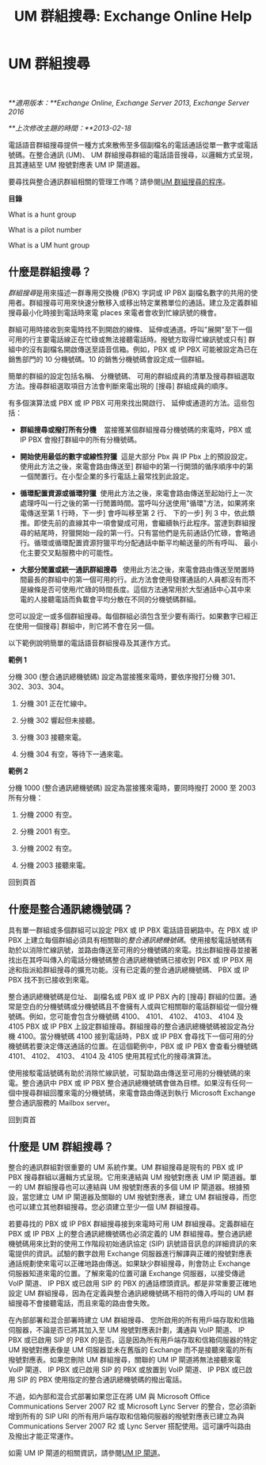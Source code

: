 ﻿---
title: 'UM 群組搜尋: Exchange Online Help'
TOCTitle: UM 群組搜尋
ms:assetid: 026129a1-b0b5-410a-bed6-2d49f85205b3
ms:mtpsurl: https://technet.microsoft.com/zh-tw/library/Aa995918(v=EXCHG.150)
ms:contentKeyID: 50553925
ms.date: 05/23/2018
mtps_version: v=EXCHG.150
ms.translationtype: MT
---

# UM 群組搜尋

 

_**適用版本：**Exchange Online, Exchange Server 2013, Exchange Server 2016_

_**上次修改主題的時間：**2013-02-18_

電話語音群組搜尋提供一種方式來散佈至多個副檔名的電話通話從單一數字或電話號碼。在整合通訊 (UM)、 UM 群組搜尋群組的電話語音搜尋，以邏輯方式呈現，且其連結至 UM 撥號對應表 UM IP 閘道器。

要尋找與整合通訊群組相關的管理工作嗎？請參閱[UM 群組搜尋的程序](um-hunt-group-procedures-exchange-2013-help.md)。

**目錄**

What is a hunt group

What is a pilot number

What is a UM hunt group

## 什麼是群組搜尋？

*群組搜尋*是用來描述一群專用交換機 (PBX) 字詞或 IP PBX 副檔名數字的共用的使用者。群組搜尋可用來快速分散移入或移出特定業務單位的通話。建立及定義群組搜尋最小化時接到電話時來電 places 來電者會收到忙線訊號的機會。

群組可用時接收到來電時找不到開啟的線條、 延伸或通道。呼叫"展開"至下一個可用的行主要電話線正在忙碌或無法接聽電話時。撥號方取得忙線訊號或只有\] 群組中的沒有副檔名開啟傳送至語音信箱。例如，PBX 或 IP PBX 可能被設定為已在銷售部門的 10 分機號碼。10 的銷售分機號碼會設定成一個群組。

簡單的群組的設定包括名稱、 分機號碼、 可用的群組成員的清單及搜尋群組選取方法。搜尋群組選取項目方法會判斷來電出現的 \[搜尋\] 群組成員的順序。

有多個演算法或 PBX 或 IP PBX 可用來找出開啟行、 延伸或通道的方法。這些包括：

  - **群組搜尋或撥打所有分機**    當接獲某個群組搜尋分機號碼的來電時，PBX 或 IP PBX 會撥打群組中的所有分機號碼。

  - **開始使用最低的數字或線性狩獵**  這是大部分 Pbx 與 IP Pbx 上的預設設定。使用此方法之後，來電會路由傳送至\] 群組中的第一行開頭的循序順序中的第一個閒置行。在小型企業的多行電話上最常找到此設定。

  - **循環配置資源或循環狩獵**  使用此方法之後，來電會路由傳送至起始行上一次處理呼叫一行之後的第一行閒置時間。當呼叫分送使用"循環"方法，如果將來電傳送至第 1 行時，下一步\] 會呼叫移至第 2 行、 下的一步\] 列 3 中，依此類推。即使先前的直線其中一項會變成可用，會繼續執行此程序。當達到群組搜尋的結尾時，狩獵開始一段的第一行。只有當他們是先前通話仍忙碌，會略過行。循環或循環配置資源狩獵平均分配通話中斷平均輸送量的所有呼叫、 最小化主要交叉點服務中的可能性。

  - **大部分閒置或統一通訊群組搜尋**   使用此方法之後，來電會路由傳送至閒置時間最長的群組中的第一個可用的行。此方法會使用發揮通話的人員都沒有而不是線條是否可使用/忙碌的時間長度。這個方法通常用於大型通話中心其中來電的人接聽電話而負載會平均分散在不同的分機號碼群組。

您可以設定一或多個群組搜尋。每個群組必須包含至少要有兩行。如果數字已經正在使用一個搜尋\] 群組中，則它將不會在另一個。

以下範例說明簡單的電話語音群組搜尋及其運作方式。

**範例 1**

分機 300 (整合通訊總機號碼) 設定為當接獲來電時，要依序撥打分機 301、302、303、304。

1.  分機 301 正在忙線中。

2.  分機 302 響起但未接聽。

3.  分機 303 接聽來電。

4.  分機 304 有空，等待下一通來電。

**範例 2**

分機 1000 (整合通訊總機號碼) 設定為當接獲來電時，要同時撥打 2000 至 2003 所有分機：

1.  分機 2000 有空。

2.  分機 2001 有空。

3.  分機 2002 有空。

4.  分機 2003 接聽來電。

回到頁首

## 什麼是整合通訊總機號碼？

具有單一群組或多個群組可以設定 PBX 或 IP PBX 電話語音網路中。在 PBX 或 IP PBX 上建立每個群組必須具有相關聯的*整合通訊總機號碼*。使用接駁電話號碼有助於以消除忙線訊號，並路由傳送至可用的分機號碼的來電。找出群組搜尋並接著找出在其呼叫傳入的電話分機號碼整合通訊總機號碼已接收到 PBX 或 IP PBX 用途和指派給群組搜尋的擴充功能。沒有已定義的整合通訊總機號碼、 PBX 或 IP PBX 找不到已接收到來電。

整合通訊總機號碼是位址、 副檔名或 PBX 或 IP PBX 內的 \[搜尋\] 群組的位置。通常是空白的分機號碼或分機號碼且不會擁有人或與它相關聯的電話群組從一個分機號碼。例如，您可能會包含分機號碼 4100、 4101、 4102、 4103、 4104 及 4105 PBX 或 IP PBX 上設定群組搜尋。群組搜尋的整合通訊總機號碼被設定為分機 4100。當分機號碼 4100 接到電話時，PBX 或 IP PBX 會尋找下一個可用的分機號碼若要決定傳送通話的位置。在這個範例中，PBX 或 IP PBX 會查看分機號碼 4101、 4102、 4103、 4104 及 4105 使用其程式化的搜尋演算法。

使用接駁電話號碼有助於消除忙線訊號，可幫助路由傳送至可用的分機號碼的來電。整合通訊中 PBX 或 IP PBX 整合通訊總機號碼會做為目標。如果沒有任何一個中搜尋群組回覆來電的分機號碼，來電會路由傳送到執行 Microsoft Exchange 整合通訊服務的 Mailbox server。

回到頁首

## 什麼是 UM 群組搜尋？

整合的通訊群組對很重要的 UM 系統作業。UM 群組搜尋是現有的 PBX 或 IP PBX 搜尋群組以邏輯方式呈現。它用來連結與 UM 撥號對應表 UM IP 閘道器。單一的 UM 群組搜尋也可以連結與 UM 撥號對應表的多個 UM IP 閘道器。根據預設，當您建立 UM IP 閘道器及關聯的 UM 撥號對應表，建立 UM 群組搜尋，而您也可以建立其他群組搜尋。您必須建立至少一個 UM 群組搜尋。

若要尋找的 PBX 或 IP PBX 群組搜尋接到來電時可用 UM 群組搜尋。定義群組在 PBX 或 IP PBX 上的整合通訊總機號碼也必須定義的 UM 群組搜尋。整合通訊總機號碼用來比對的使用工作階段初始通訊協定 (SIP) 訊號語音訊息的詳細資訊的來電提供的資訊。試驗的數字啟用 Exchange 伺服器進行解譯與正確的撥號對應表通話規劃使來電可以正確地路由傳送。如果缺少群組搜尋，則會防止 Exchange 伺服器知道來電的位置。了解來電的位置可讓 Exchange 伺服器，以接受傳遞 VoIP 閘道、 IP PBX 或已啟用 SIP 的 PBX 的通話標頭資訊。都是非常重要正確地設定 UM 群組搜尋，因為在定義與整合通訊總機號碼不相符的傳入呼叫的 UM 群組搜尋不會接聽電話，而且來電的路由會失敗。

在內部部署和混合部署時建立 UM 群組搜尋、 您所啟用的所有用戶端存取和信箱伺服器，不論是否已將其加入至 UM 撥號對應表計劃，溝通與 VoIP 閘道、 IP PBX 或已啟用 SIP 的 PBX 的是否。這是因為所有用戶端存取和信箱伺服器的特定 UM 撥號對應表像是 UM 伺服器並未在舊版的 Exchange 而不是接聽來電的所有撥號對應表。如果您刪除 UM 群組搜尋，關聯的 UM IP 閘道將無法接聽來電 VoIP 閘道、 IP PBX 或已啟用 SIP 的 PBX 或放置到 VoIP 閘道、 IP PBX 或已啟用 SIP 的 PBX 使用指定的整合通訊總機號碼的撥出電話。

不過，如內部和混合式部署如果您正在將 UM 與 Microsoft Office Communications Server 2007 R2 或 Microsoft Lync Server 的整合，您必須新增到所有的 SIP URI 的所有用戶端存取和信箱伺服器的撥號對應表已建立為與 Communications Server 2007 R2 或 Lync Server 搭配使用。這可讓呼叫路由及撥出才能正常運作。

如需 UM IP 閘道的相關資訊，請參閱[UM IP 閘道](um-ip-gateways-exchange-2013-help.md)。

